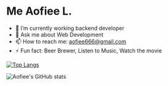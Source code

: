 # Me Aofiee L.

- 🔭 I’m currently working backend developer
- 💬 Ask me about Web Development
- 📫 How to reach me: <aofiee666@gmail.com>
- ⚡ Fun fact: Beer Brewer, Listen to Music, Watch the movie


[![Top Langs](https://github-readme-stats.vercel.app/api/top-langs/?username=aofiee&layout=compact&theme=tokyonight)](https://github.com/anuraghazra/github-readme-stats)

![Aofiee's GitHub stats](https://github-readme-stats.vercel.app/api?username=aofiee&show_icons=true&theme=tokyonight)
